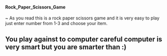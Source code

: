 #### Rock_Paper_Scissors_Game

~ As you read this is a rock paper scissors game and it is very easy to play just enter number from 1-3 and choose your item.

## You play against to computer careful computer is very smart but you are smarter than :)
